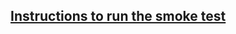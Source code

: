 
## [Instructions to run the smoke test](https://github.com/vvv-school/vvv-school.github.io/blob/master/instructions/how-to-run-smoke-tests.md)
